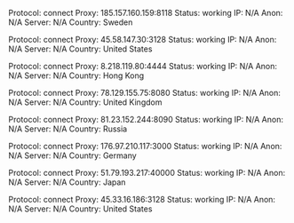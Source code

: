 Protocol: connect
Proxy: 185.157.160.159:8118
Status: working
IP: N/A
Anon: N/A
Server: N/A
Country: Sweden

Protocol: connect
Proxy: 45.58.147.30:3128
Status: working
IP: N/A
Anon: N/A
Server: N/A
Country: United States

Protocol: connect
Proxy: 8.218.119.80:4444
Status: working
IP: N/A
Anon: N/A
Server: N/A
Country: Hong Kong

Protocol: connect
Proxy: 78.129.155.75:8080
Status: working
IP: N/A
Anon: N/A
Server: N/A
Country: United Kingdom

Protocol: connect
Proxy: 81.23.152.244:8090
Status: working
IP: N/A
Anon: N/A
Server: N/A
Country: Russia

Protocol: connect
Proxy: 176.97.210.117:3000
Status: working
IP: N/A
Anon: N/A
Server: N/A
Country: Germany

Protocol: connect
Proxy: 51.79.193.217:40000
Status: working
IP: N/A
Anon: N/A
Server: N/A
Country: Japan

Protocol: connect
Proxy: 45.33.16.186:3128
Status: working
IP: N/A
Anon: N/A
Server: N/A
Country: United States

